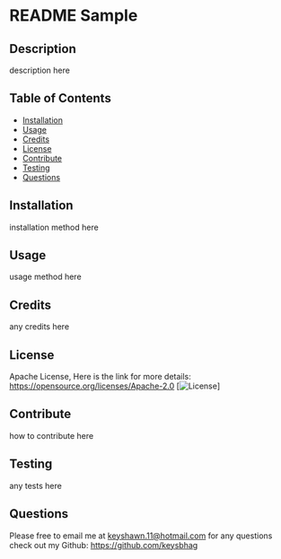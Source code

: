 # README Sample 


## Description 
description here 


## Table of Contents 
* [Installation](#installation)
* [Usage](#usage)
* [Credits](#credits)
* [License](#license)
* [Contribute](#contribute)
* [Testing](#testing)
* [Questions](#questions) 


## Installation
installation method here 


## Usage
usage method here 


## Credits
any credits here 


## License
Apache License, Here is the link for more details: https://opensource.org/licenses/Apache-2.0 [![License](https://img.shields.io/badge/License-Apache_2.0-blue.svg)] 


## Contribute 
how to contribute here 


## Testing 
any tests here 


## Questions 
Please free to email me at keyshawn.11@hotmail.com for any questions
check out my Github: https://github.com/keysbhag 

